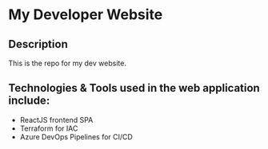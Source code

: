 # My Developer Website

## Description

This is the repo for my dev website.

## Technologies & Tools used in the web application include:

- ReactJS frontend SPA
- Terraform for IAC
- Azure DevOps Pipelines for CI/CD
